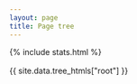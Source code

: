 ```yaml
---
layout: page
title: Page tree 
---
```


{% include stats.html  %}

<div style="margin-top:1rem">
{{ site.data.tree_htmls["root"] }}
</div>